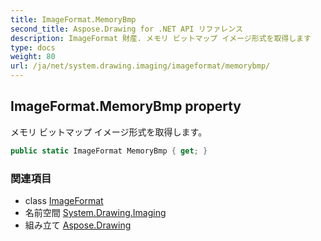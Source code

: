 ```yaml
---
title: ImageFormat.MemoryBmp
second_title: Aspose.Drawing for .NET API リファレンス
description: ImageFormat 財産. メモリ ビットマップ イメージ形式を取得します
type: docs
weight: 80
url: /ja/net/system.drawing.imaging/imageformat/memorybmp/
---
```

## ImageFormat.MemoryBmp property

メモリ ビットマップ イメージ形式を取得します。

```csharp
public static ImageFormat MemoryBmp { get; }
```

### 関連項目

* class [ImageFormat](../)
* 名前空間 [System.Drawing.Imaging](../../imageformat/)
* 組み立て [Aspose.Drawing](../../../)


